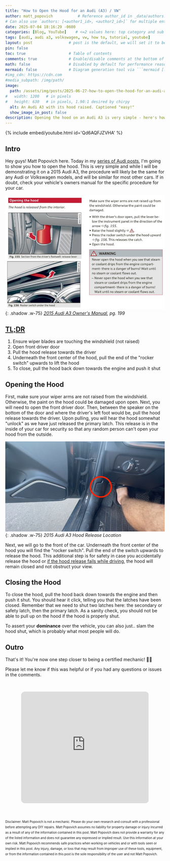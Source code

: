 ```yaml
---
title: "How to Open the Hood for an Audi (A3) / VW"
author: matt_popovich           # Reference author_id in _data/authors.yml
# Can also use `authors: [<author1_id>, <author2_id>]` for multiple entries
date: 2025-07-04 18:16:29 -0600
categories: [Blog, YouTube]    # <=2 values here: top category and sub category
tags: [audi, audi a3, volkswagen, vw, how to, tutorial, youtube]                # TAG names should always be lowercase
layout: post                # post is the default, we will set it to be explicit
pin: false
toc: true                   # Table of contents
comments: true              # Enable/disable comments at the bottom of the post
math: false                 # Disabled by default for performance reasons
mermaid: false              # Diagram generation tool via ```mermaid [...]```
#img_cdn: https://cdn.com
#media_subpath: /img/path/
image:
  path: /assets/img/posts/2025-06-27-how-to-open-the-hood-for-an-audi-a3--vw/how-to-open-the-hood-for-an-audi-a3-vw_thumbnail.jpg
#   width: 1200   # in pixels
#   height: 630   # in pixels, 1.90:1 desired by chirpy
  alt: An Audi A3 with its hood raised. Captioned "easy!"
  show_image_in_post: false
description: Opening the hood on an Audi A3 is very simple - here's how!
---
```


{% include embed/youtube.html id='Qd6AQFJZVHA' %}

## Intro
Hey guys! Matt Popovich here. Today in my [series of Audi posts](/tags/audi/), I'm going to show you how to open the hood. This is very simple and while I will be demonstrating it on a 2015 Audi A3, the procedure will likely be the same for any Audi or Volkswagen models, and will be similar for most other cars. If in doubt, check your vehicle's owners manual for the specific procedure for your car.

![](/assets/img/posts/2025-06-27-how-to-open-the-hood-for-an-audi-a3--vw/owners-manual_audi-a3_open-hood.jpg){: .shadow .w-75}
*[2015 Audi A3 Owner's Manual](https://ownersmanuals2.com/d/71870/audi-a3-sedan-s3-sedan-2015-owners-manual), pg. 199*

## [TL;DR](https://www.merriam-webster.com/dictionary/TL%3BDR)
1. Ensure wiper blades are touching the windshield (not raised)
2. Open front driver door
3. Pull the hood release towards the driver
4. Underneath the front center of the hood, pull the end of the "rocker switch" upwards to lift the hood
5. To close, pull the hood back down towards the engine and push it shut

## Opening the Hood
First, make sure your wiper arms are not raised from the windshield. Otherwise, the paint on the hood could be damaged upon open. Next, you will need to open the front driver door. Then, between the speaker on the bottom of the door and where the driver's left foot would be, pull the hood release towards the driver. Upon pulling, you will hear the hood somewhat "unlock" as we have just released the primary latch. This release is in the inside of your car for security so that any random person can't open your hood from the outside.

![](/assets/img/posts/2025-06-27-how-to-open-the-hood-for-an-audi-a3--vw/2015-audi-a3_hood-release.jpg){: .shadow .w-75}
*2015 Audi A3 Hood Release Location*
<!-- TODO: Get a better image of this -->

Next, we will go to the front of the car. Underneath the front center of the hood you will find the "rocker switch". Pull the end of the switch upwards to release the hood. This additional step is for safety in case you accidentally release the hood or [if the hood release fails while driving](https://youtu.be/n1lbpj6868o), the hood will remain closed and not obstruct your view.

## Closing the Hood
To close the hood, pull the hood back down towards the engine and then push it shut. You should hear it click, telling you that the latches have been closed. Remember that we need to shut two latches here: the secondary or safety latch, then the primary latch. As a sanity check, you should not be able to pull up on the hood if the hood is properly shut.

To assert your **dominance** over the vehicle, you can also just.. slam the hood shut, which is probably what most people will do.

## Outro
That's it! You're now one step closer to being a certified mechanic! 🧑‍🔧

Please let me know if this was helpful or if you had any questions or issues in the comments.

&nbsp;

<div style="text-align:center">
<iframe
style="border-radius:12px"
src="https://open.spotify.com/embed/track/6rDUuoY74LZ8c8T8hcybIQ?utm_source=generator"
width="80%" height="352" frameBorder="0"
allowfullscreen=""
allow="autoplay; clipboard-write; encrypted-media; fullscreen; picture-in-picture"
loading="lazy">
</iframe>
</div>

&nbsp;

<small><small>
Disclaimer:
Matt Popovich is not a mechanic. Please do your own research and consult with a professional before attempting any DIY repairs. Matt Popovich assumes no liability for property damage or injury incurred as a result of any of the information contained in this post. Matt Popovich does not provide a warranty for any of the listed information and does not guarantee any expressed or implied result. Use this information at your own risk. Matt Popovich recommends safe practices when working on vehicles and or with tools seen or implied in this post. Any injury, damage, or loss that may result from improper use of these tools, equipment, or from the information contained in this post is the sole responsibility of the user and not Matt Popovich.
</small></small>
